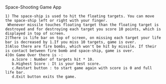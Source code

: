 Space-Shooting Game App

	1) The space-ship is used to hit the floating targets. You can move the space-ship left or right with your finger.
     Whenever missile touches floating target than the floating target is destroyed and for destroying each target you score 10 points, which is displayed in top of screen.
	2)There is life bar on top of screen, on missing each target your life bar is decreased by 1.If you miss 10 targets, game is over. 
	3)Also there are fire bombs, which won't be hit by missile. If their is contact between fire bomb and space-ship, game is over.
	4)On Game Over there is -:
	   a.Score : Number of targets hit * 10.
	   b.Highest Score : It is your best score.
	   c.Restart button : to start game again with score is 0 and full life bar.
	   d.Exit button exits the game.
